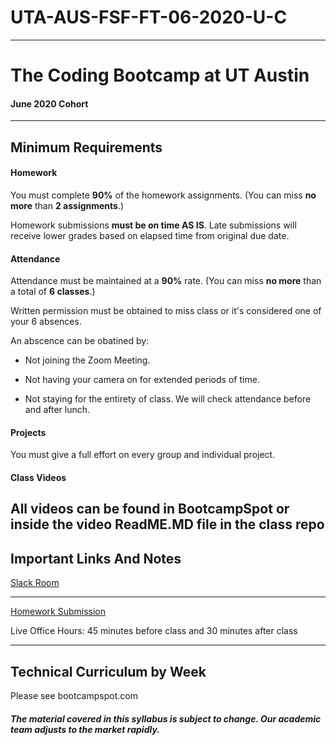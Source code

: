 # UTA-AUS-FSF-FT-06-2020-U-C

-----------------------------------------
# The Coding Bootcamp at UT Austin

#### June 2020 Cohort 


-----------------------------------------


## Minimum Requirements


#### Homework


You must complete **90%** of the homework assignments. (You can miss **no more** than **2 assignments**.)


Homework submissions **must be on time AS IS**. Late submissions will receive lower grades based on elapsed time from original due date.


#### Attendance


Attendance must be maintained at a **90%** rate. (You can miss **no more** than a total of **6 classes**.) 


Written permission must be obtained to miss class or it's considered one of your 6 absences.

An abscence can be obatined by:

* Not joining the Zoom Meeting. 

* Not having your camera on for extended periods of time. 

* Not staying for the entirety of class. We will check attendance before and after lunch. 


#### Projects


You must give a full effort on every group and individual project.


#### Class Videos

All videos can be found in BootcampSpot or inside the video ReadME.MD file in the class repo
-----------------------------------------


## Important Links And Notes


[Slack Room](https://utaausfsfft06-xi59618.slack.com)

-----------------------------------------


[Homework Submission](http://bootcampspot.com)


Live Office Hours: 45 minutes before class and 30 minutes after class


-----------------------------------------
## Technical Curriculum by Week

Please see bootcampspot.com

##### The material covered in this syllabus is subject to change. Our academic team adjusts to the market rapidly.